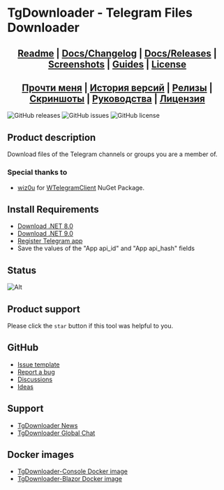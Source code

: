 ﻿# TgDownloader - Telegram Files Downloader

## <div align="center"><b><a href="README.md">Readme</a> | <a href="CHANGELOG.md">Docs/Changelog</a> | <a href="RELEASE.md">Docs/Releases</a> | <a href="Docs/SCREENSHOTS.md">Screenshots</a> | <a href="Docs/GUIDES.md">Guides</a> | <a href="LICENSE.md">License</a></b></div>
## <div align="center"><b><a href="README-RUS.md">Прочти меня</a> | <a href="Docs/CHANGELOG-RUS.md">История версий</a> | <a href="Docs/RELEASE.md">Релизы</a> | <a href="Docs/SCREENSHOTS.md">Скриншоты</a> | <a href="Docs/GUIDES-RUS.md">Руководства</a> | <a href="LICENSE.md">Лицензия</a></b></div>

![GitHub releases](https://img.shields.io/github/downloads/DamianMorozov/TgDownloader/total?style=social)
![GitHub issues](https://img.shields.io/github/issues/DamianMorozov/TgDownloader?style=social)
![GitHub license](https://img.shields.io/github/license/DamianMorozov/TgDownloader?style=social)

## Product description
Download files of the Telegram channels or groups you are a member of.

### Special thanks to
- [wiz0u](https://github.com/wiz0u) for [WTelegramClient](https://github.com/wiz0u/WTelegramClient) NuGet Package.

## Install Requirements
- [Download .NET 8.0](https://dotnet.microsoft.com/en-us/download/dotnet/8.0)
- [Download .NET 9.0](https://dotnet.microsoft.com/en-us/download/dotnet/9.0)
- [Register Telegram app](https://my.telegram.org/apps/)
- Save the values of the "App api_id" and "App api_hash" fields

## Status
![Alt](https://repobeats.axiom.co/api/embed/c14de41002f34b22bb5ad579995904aa375930d2.svg "Repobeats analytics image")

## Product support
Please click the `star` button if this tool was helpful to you.

## GitHub
- [Issue template](Docs/ISSUE.md)
- [Report a bug](https://github.com/DamianMorozov/TgDownloader/issues)
- [Discussions](https://github.com/DamianMorozov/TgDownloader/discussions)
- [Ideas](https://github.com/DamianMorozov/TgDownloader/discussions/categories/ideas)

## Support
- [TgDownloader News](https://t.me/TgDownloader)
- [TgDownloader Global Chat](https://t.me/TgDownloaderChat)

## Docker images
- [TgDownloader-Console Docker image](https://hub.docker.com/repository/docker/damianmorozov/tgdownloader-console/)
- [TgDownloader-Blazor Docker image](https://hub.docker.com/repository/docker/damianmorozov/tgdownloader-blazor/)
